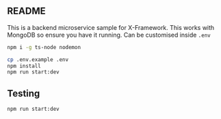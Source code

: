 ## README

This is a backend microservice sample for X-Framework. This works with MongoDB so ensure you have it running. Can be customised inside `.env`

```bash
npm i -g ts-node nodemon
```

```bash
cp .env.example .env
npm install
npm run start:dev
```

## Testing

```bash
npm run start:dev
```
